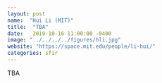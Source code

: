 ```yaml
---
layout: post
name:  "Hui Li (MIT)"
title:  "TBA"
date:   2019-10-16 11:00:00 -0400
image: "../../../../figures/hli.jpg"
website: "https://space.mit.edu/people/li-hui/"
categories: sfir
---
```


TBA
